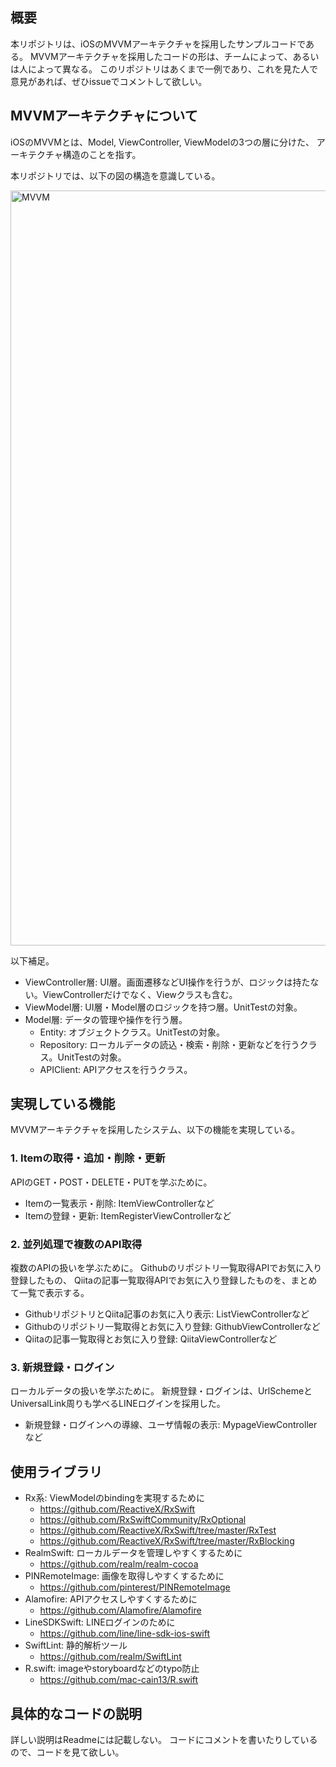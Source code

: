 ## 概要

本リポジトリは、iOSのMVVMアーキテクチャを採用したサンプルコードである。
MVVMアーキテクチャを採用したコードの形は、チームによって、あるいは人によって異なる。
このリポジトリはあくまで一例であり、これを見た人で意見があれば、ぜひissueでコメントして欲しい。

## MVVMアーキテクチャについて

iOSのMVVMとは、Model, ViewController, ViewModelの3つの層に分けた、
アーキテクチャ構造のことを指す。

本リポジトリでは、以下の図の構造を意識している。

<img width="1208" alt="MVVM" src="https://user-images.githubusercontent.com/30719264/73118195-53b06400-3f94-11ea-8ba6-e04a5e157396.png">

以下補足。

- ViewController層: UI層。画面遷移などUI操作を行うが、ロジックは持たない。ViewControllerだけでなく、Viewクラスも含む。
- ViewModel層: UI層・Model層のロジックを持つ層。UnitTestの対象。
- Model層: データの管理や操作を行う層。
  - Entity: オブジェクトクラス。UnitTestの対象。
  - Repository: ローカルデータの読込・検索・削除・更新などを行うクラス。UnitTestの対象。
  - APIClient: APIアクセスを行うクラス。

## 実現している機能

MVVMアーキテクチャを採用したシステム、以下の機能を実現している。

### 1. Itemの取得・追加・削除・更新

APIのGET・POST・DELETE・PUTを学ぶために。

- Itemの一覧表示・削除: ItemViewControllerなど
- Itemの登録・更新: ItemRegisterViewControllerなど

### 2. 並列処理で複数のAPI取得

複数のAPIの扱いを学ぶために。
Githubのリポジトリ一覧取得APIでお気に入り登録したもの、
Qiitaの記事一覧取得APIでお気に入り登録したものを、まとめて一覧で表示する。

- GithubリポジトリとQiita記事のお気に入り表示: ListViewControllerなど
- Githubのリポジトリ一覧取得とお気に入り登録: GithubViewControllerなど
- Qiitaの記事一覧取得とお気に入り登録: QiitaViewControllerなど

### 3. 新規登録・ログイン

ローカルデータの扱いを学ぶために。
新規登録・ログインは、UrlSchemeとUniversalLink周りも学べるLINEログインを採用した。

- 新規登録・ログインへの導線、ユーザ情報の表示: MypageViewControllerなど

## 使用ライブラリ

- Rx系: ViewModelのbindingを実現するために
  - https://github.com/ReactiveX/RxSwift
  - https://github.com/RxSwiftCommunity/RxOptional
  - https://github.com/ReactiveX/RxSwift/tree/master/RxTest
  - https://github.com/ReactiveX/RxSwift/tree/master/RxBlocking
- RealmSwift: ローカルデータを管理しやすくするために
  - https://github.com/realm/realm-cocoa
- PINRemoteImage: 画像を取得しやすくするために
  - https://github.com/pinterest/PINRemoteImage
- Alamofire: APIアクセスしやすくするために
  - https://github.com/Alamofire/Alamofire
- LineSDKSwift: LINEログインのために
  - https://github.com/line/line-sdk-ios-swift
- SwiftLint: 静的解析ツール
  - https://github.com/realm/SwiftLint
- R.swift: imageやstoryboardなどのtypo防止
  - https://github.com/mac-cain13/R.swift

## 具体的なコードの説明

詳しい説明はReadmeには記載しない。
コードにコメントを書いたりしているので、コードを見て欲しい。